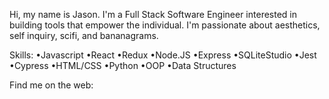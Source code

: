 Hi, my name is Jason. I'm a Full Stack Software Engineer interested in building tools that empower the individual. I'm passionate about aesthetics, self inquiry, scifi, and bananagrams. 

Skills:
•Javascript  •React      •Redux 
•Node.JS     •Express    •SQLiteStudio
•Jest        •Cypress    •HTML/CSS
•Python      •OOP        •Data Structures

Find me on the web: 
